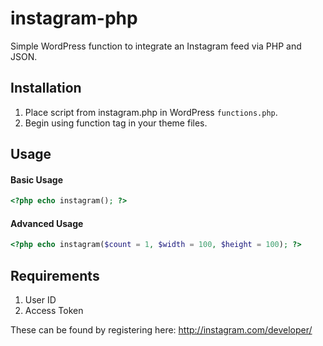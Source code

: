 # instagram-php
Simple WordPress function to integrate an Instagram feed via PHP and JSON.

## Installation
1. Place script from instagram.php in WordPress `functions.php`.
2. Begin using function tag in your theme files.

## Usage
#### Basic Usage
```php
<?php echo instagram(); ?>
```

#### Advanced Usage
```php
<?php echo instagram($count = 1, $width = 100, $height = 100); ?>
```

## Requirements
1. User ID
2. Access Token

These can be found by registering here: http://instagram.com/developer/
